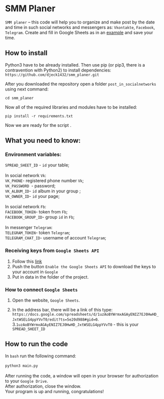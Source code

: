 # SMM Planer

```SMM planer``` – this code will help you to organize and make post by the date and time in such social networks and messengers as: ```Vkontakte```, ```Facebook```, ```Telegram```. 
Create and fill in Google Sheets as in an  <a href='https://docs.google.com/spreadsheets/d/1uzAoBYWrmxAGAyENIZ7EJ0HwHD_JxtWSELG4ppYVvT0/edit?ts=5e20d988#gid=0'>example</a> and save your time.


## How to install

Python3 have to be already installed. Then use pip (or pip3, there is a contravention with Python2) to install dependencies:<br>
``` https://github.com/djeck1432/smm_planer.git ```

After you downloaded the repository open a folder ```post_in_socialnetworks``` using next command: <br>

```cd smm_planer```

Now all of the required libraries and modules have to be installed:<br>

```pip install -r requirements.txt ```<br>

Now we are ready for the script .

## What you need to know: 
  ### Environment variables: 
```SPREAD_SHEET_ID``` - ```id``` your table;
 <br>
 <br>
  In social network ```Vk```:
<br>
```VK_PHONE```- registered phone number  ```Vk```;
<br>
```VK_PASSWORD ```-  password;
<br>
```VK_ALBUM_ID```- ```id``` album in your group ;
<br>
```VK_OWNER_ID```- ```id``` your page;
<br>
<br>
In social network ```Fb```:
<br>
```FACEBOOK_TOKEN```-  token from ```Fb```;
<br>
```FACEBOOK_GROUP_ID```- group ```id``` in ```Fb```;
<br>
<br>
In messenger ```Telegram```:
<br>
```TELEGRAM_TOKEN```- token ```Telegram```;
<br>
```TELEGRAM_CHAT_ID```- username of account ```Telegram```;
<br> 
### Receiving keys from ```Google Sheets API```

1. Follow this <a href='https://developers.google.com/sheets/api/quickstart/python'>link</a>
2. Push the button ```Enable the Google Sheets API``` to download the keys to your account in ```Google```
3. Put in data in the folder of the project.

### How to connect ```Google Sheets ```

1. Open the website, ```Google Sheets```.

2. In the address bar, there will be a link of this type: ```https://docs.google.com/spreadsheets/d/1uzAoBYWrmxAGAyENIZ7EJ0HwHD_JxtWSELG4ppYVvT0/edit?ts=5e20d988#gid=0```.<br>
3.```1uzAoBYWrmxAGAyENIZ7EJ0HwHD_JxtWSELG4ppYVvT0``` - this is your ```SPREAD_SHEET_ID```

## How to run the code

In ```bash``` run the following command: 
<br>
<br>
```python3 main.py```
<br>
<br>
After running the code, a window will open in your browser for authorization to your ```Google Drive```.
<br>
After authorization, close the window.
<br>
Your program is up and running, congratulations!



